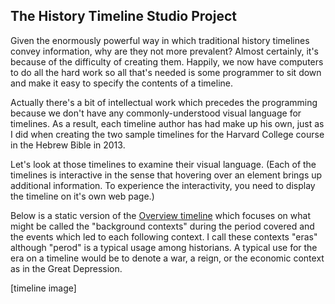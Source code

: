 ## The History Timeline Studio Project

Given the enormously powerful way in which traditional history timelines 
convey information, why are they not more prevalent?  Almost certainly, it's
because of the difficulty of creating them. Happily, we now have computers to
do all the hard work so all that's needed is some programmer to sit down and
make it easy to specify the contents of a timeline.

Actually there's a bit of intellectual work which precedes the programming
because we don't have any commonly-understood visual language for timelines.
As a result, each timeline author has had make up his own, just as I did when
creating the two sample timelines for the Harvard College course in the
Hebrew Bible in 2013.

Let's look at those timelines to examine their visual language. (Each of the
timelines is interactive in the sense that hovering over an element brings
up additional information. To experience the interactivity, you need to display
the timeline on it's own web page.)

Below is a static version of the 
[Overview timeline](ruml.com/thehebrewbible/timelines/overview.html) which focuses
on what might be called the "background contexts" during the period covered and the
events which led to each following context. I call these contexts "eras" although
"perod" is a typical usage among historians. A typical use for the era on a timeline
would be to denote a war, a reign, or the economic context as in the Great Depression.

[timeline image]


